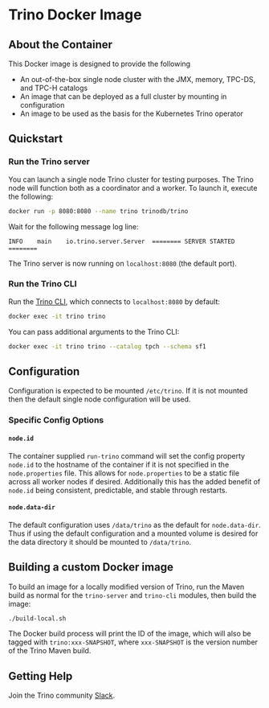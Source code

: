 # Trino Docker Image

## About the Container

This Docker image is designed to provide the following

* An out-of-the-box single node cluster with the JMX, memory, TPC-DS, and TPC-H catalogs
* An image that can be deployed as a full cluster by mounting in configuration
* An image to be used as the basis for the Kubernetes Trino operator

## Quickstart

### Run the Trino server

You can launch a single node Trino cluster for testing purposes. The Trino node will function both as a coordinator and a worker. To launch it, execute the following:

```bash
docker run -p 8080:8080 --name trino trinodb/trino
```

Wait for the following message log line:

```
INFO	main	io.trino.server.Server	======== SERVER STARTED ========
```

The Trino server is now running on `localhost:8080` (the default port).

### Run the Trino CLI

Run the [Trino CLI](https://trino.io/docs/current/installation/cli.html), which connects to `localhost:8080` by default:

```bash
docker exec -it trino trino
```

You can pass additional arguments to the Trino CLI:

```bash
docker exec -it trino trino --catalog tpch --schema sf1
```

## Configuration

Configuration is expected to be mounted `/etc/trino`. If it is not mounted then the default single node configuration will be used.

### Specific Config Options

#### `node.id`

The container supplied `run-trino` command will set the config property
`node.id` to the hostname of the container if it is not specified in the
`node.properties` file. This allows for `node.properties` to be a static file across all worker nodes if desired. Additionally this has the added benefit of
`node.id` being consistent, predictable, and stable through restarts.

#### `node.data-dir`

The default configuration uses `/data/trino` as the default for
`node.data-dir`. Thus if using the default configuration and a mounted volume is desired for the data directory it should be mounted to `/data/trino`.

## Building a custom Docker image

To build an image for a locally modified version of Trino, run the Maven build as normal for the `trino-server` and `trino-cli` modules, then build the image:

```bash
./build-local.sh
```

The Docker build process will print the ID of the image, which will also be tagged with `trino:xxx-SNAPSHOT`, where `xxx-SNAPSHOT` is the version number of the Trino Maven build.

## Getting Help

Join the Trino community [Slack](https://trino.io/slack.html).
